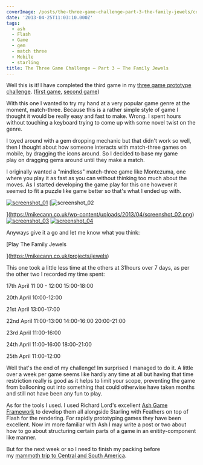 ```yaml
---
coverImage: /posts/the-three-game-challenge-part-3-the-family-jewels/cover.jpg
date: '2013-04-25T11:03:10.000Z'
tags:
  - ash
  - Flash
  - Game
  - gem
  - match three
  - Mobile
  - starling
title: The Three Game Challenge – Part 3 – The Family Jewels
---
```


Well this is it! I have completed the third game in my [three game prototype challenge](https://mikecann.co.uk/personal-project/the-three-game-challenge/). ([first game](https://mikecann.co.uk/personal-project/the-three-game-challenge-part-1-lateshas-crib/), [second game](https://mikecann.co.uk/personal-project/the-three-game-challenge-part-2-a-cunning-plan/))

<!-- more -->

With this one I wanted to try my hand at a very popular game genre at the moment, match-three. Because this is a rather simple style of game I thought it would be really easy and fast to make. Wrong. I spent hours without touching a keyboard trying to come up with some novel twist on the genre.

I toyed around with a gem dropping mechanic but that didn't work so well, then I thought about how someone interacts with match-three games on mobile, by dragging the icons around. So I decided to base my game play on dragging gems around until they make a match.

I originally wanted a "mindless" match-three game like Montezuma, one where you play it as fast as you can without thinking too much about the moves. As I started developing the game play for this one however it seemed to fit a puzzle like game better so that's what I ended up with.

[![screenshot_01](https://mikecann.co.uk/wp-content/uploads/2013/04/screenshot_01-300x219.png)](https://mikecann.co.uk/wp-content/uploads/2013/04/screenshot_01.png) [![screenshot_02](https://mikecann.co.uk/wp-content/uploads/2013/04/screenshot_02-300x219.png)

](https://mikecann.co.uk/wp-content/uploads/2013/04/screenshot_02.png)[![screenshot_03](https://mikecann.co.uk/wp-content/uploads/2013/04/screenshot_03-300x219.png)](https://mikecann.co.uk/wp-content/uploads/2013/04/screenshot_03.png) [![screenshot_04](https://mikecann.co.uk/wp-content/uploads/2013/04/screenshot_04-300x219.png)](https://mikecann.co.uk/wp-content/uploads/2013/04/screenshot_04.png)

Anyways give it a go and let me know what you think:

[Play The Family Jewels

](https://mikecann.co.uk/projects/jewels)

This one took a little less time at the others at 31hours over 7 days, as per the other two I recorded my time spent:

17th April
11:00 - 12:00
15:00-18:00

20th April
10:00-12:00

21st April
13:00-17:00

22nd April
11:00-13:00
14:00-16:00
20:00-21:00

23rd April
11:00-16:00

24th April
11:00-16:00
18:00-21:00

25th April
11:00-12:00

Well that's the end of my challenge! Im surprised I managed to do it. A little over a week per game seems like hardly any time at all but having that time restriction really is good as it helps to limit your scope, preventing the game from ballooning out into something that could otherwise have taken months and still not have been any fun to play.

As for the tools I used. I used Richard Lord's excellent [Ash Game Framework](https://www.google.co.uk/url?sa=t&rct=j&q=&esrc=s&source=web&cd=1&cad=rja&ved=0CDEQFjAA&url=http%3A%2F%2Fwww.ashframework.org%2F&ei=sQt5UeOlHsam0wXF74DYBQ&usg=AFQjCNGf9MWL8YXaduF6F9pn2bsVQNDzGQ&sig2=VA_kHUtU14g4k2q5xISD3w&bvm=bv.45645796,d.d2k) to develop them all alongside Starling with Feathers on top of Flash for the rendering. For rapidly prototyping games they have been excellent. Now im more familiar with Ash I may write a post or two about how to go about structuring certain parts of a game in an enitity-component like manner.

But for the next week or so I need to finish my packing before my [mammoth trip to Central and South America](https://mikecann.co.uk/travel/my-2013/).

&nbsp;
